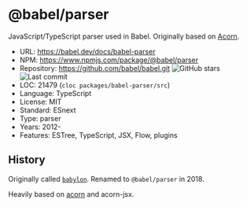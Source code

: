 # @babel/parser

JavaScript/TypeScript parser used in Babel. Originally based on [Acorn](acord.md).

* URL:        https://babel.dev/docs/babel-parser
* NPM:        https://www.npmjs.com/package/@babel/parser
* Repository: https://github.com/babel/babel.git <img src="https://img.shields.io/github/stars/babel/babel?label=&style=flat-square" alt="GitHub stars" title="GitHub stars"><img src="https://img.shields.io/github/last-commit/babel/babel?label=&style=flat-square" alt="Last commit" title="Last commit">
* LOC:        21479 (`cloc packages/babel-parser/src`)
* Language:   TypeScript
* License:    MIT
* Standard:   ESnext
* Type:       parser
* Years:      2012-
* Features:   ESTree, TypeScript, JSX, Flow, plugins

## History

Originally called [`babylon`](https://www.npmjs.com/package/babylon).
Renamed to `@babel/parser` in 2018.

Heavily based on [acorn](acorn.md) and acorn-jsx.
